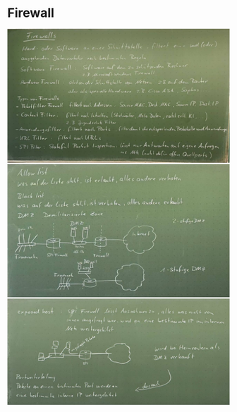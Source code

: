 # Firewall

![Firewall](./assets/firewall.jpg)
![Firewall 2](./assets/firewall2.jpg)
![Firewall 3](./assets/firewall3.jpg)
